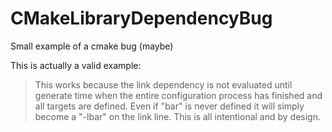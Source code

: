 # CMakeLibraryDependencyBug
Small example of a cmake bug (maybe)

This is actually a valid example: 

> This works because the link dependency is not evaluated until generate
> time when the entire configuration process has finished and all targets
> are defined.  Even if "bar" is never defined it will simply become a
> "-lbar" on the link line.  This is all intentional and by design.
